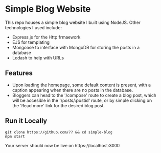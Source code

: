 # Simple Blog Website

This repo houses a simple blog website I built using NodeJS. Other technologies I used include:
* Express.js for the Http frmaework
* EJS for templating
* Mongoose to interface with MongoDB for storing the posts in a database 
* Lodash to help with URLs

## Features

* Upon loading the homepage, some default content is present, with a caption appearing when there are no posts in the database. 
* Bloggers can head to the '/compose' route to create a blog post, which will be accesible in the '/posts/:postid' route, or by simple clicking on the 'Read more' link for the desired blog post.

## Run it Locally
```
git clone https://github.com/?? && cd simple-blog
npm start
```
 Your server should now be live on https://localhost:3000